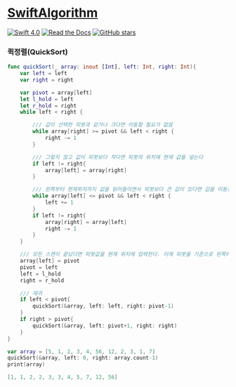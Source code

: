 # [SwiftAlgorithm](https://github.com/pikachu987/SwiftAlgorithm "SwiftAlgorithm")

[![Swift 4.0](https://img.shields.io/badge/Swift-4.0-orange.svg?style=flat)](https://developer.apple.com/swift/)
[![Read the Docs](https://img.shields.io/readthedocs/pip.svg)](https://github.com/pikachu987/SwiftAlgorithm)
[![GitHub stars](https://img.shields.io/github/stars/badges/shields.svg?style=social&label=Stars)](https://github.com/pikachu987/SwiftAlgorithm)

### 퀵정렬(QuickSort)

```swift
func quickSort(_ array: inout [Int], left: Int, right: Int){
    var left = left
    var right = right

    var pivot = array[left]
    let l_hold = left
    let r_hold = right
    while left < right {

        /// 값이 선택한 피봇과 같거나 크다면 이동할 필요가 없음
        while array[right] >= pivot && left < right {
            right -= 1
        }

        /// 그렇지 않고 값이 피봇보다 작다면 피봇의 위치에 현재 값을 넣는다
        if left != right{
            array[left] = array[right]
        }

        /// 왼쪽부터 현재위치까지 값을 읽어들이면서 피봇보다 큰 값이 있다면 값을 이동한다
        while array[left] <= pivot && left < right {
            left += 1
        }
        if left != right{
            array[right] = array[left]
            right -= 1
        }
    }

    /// 모든 스캔이 끝났다면 피봇값을 현재 위치에 입력한다. 이제 피봇을 기준으로 왼쪽에는 피봇보다 작거나 같은 값만 남음
    array[left] = pivot
    pivot = left
    left = l_hold
    right = r_hold

    /// 재귀
    if left < pivot{
        quickSort(&array, left: left, right: pivot-1)
    }
    if right > pivot{
        quickSort(&array, left: pivot+1, right: right)
    }
}

var array = [5, 1, 2, 3, 4, 56, 12, 2, 3, 1, 7]
quickSort(&array, left: 0, right: array.count-1)
print(array)
```
```swift
[1, 1, 2, 2, 3, 3, 4, 5, 7, 12, 56]
```
